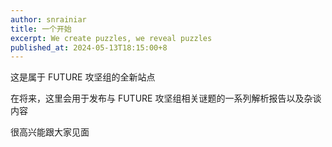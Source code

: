 ```yaml
---
author: snrainiar
title: 一个开始
excerpt: We create puzzles, we reveal puzzles
published_at: 2024-05-13T18:15:00+8
---
```


这是属于 FUTURE 攻坚组的全新站点

在将来，这里会用于发布与 FUTURE 攻坚组相关谜题的一系列解析报告以及杂谈内容

很高兴能跟大家见面

